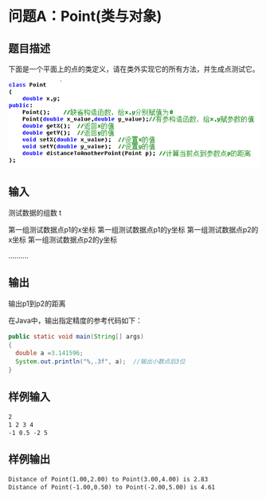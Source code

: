 # 问题A：Point(类与对象)

## 题目描述
下面是一个平面上的点的类定义，请在类外实现它的所有方法，并生成点测试它。

![类的定义](asserts/A.gif)

## 输入
测试数据的组数 t

第一组测试数据点p1的x坐标   第一组测试数据点p1的y坐标  第一组测试数据点p2的x坐标   第一组测试数据点p2的y坐标

..........

## 输出
输出p1到p2的距离

在Java中，输出指定精度的参考代码如下：

```Java
public static void main(String[] args)
{ 
  double a =3.141596;
  System.out.println("%,.3f", a);  //输出小数点后3位
}
```

## 样例输入
```Text
2
1 2 3 4
-1 0.5 -2 5
```

## 样例输出
```Text
Distance of Point(1.00,2.00) to Point(3.00,4.00) is 2.83
Distance of Point(-1.00,0.50) to Point(-2.00,5.00) is 4.61
```